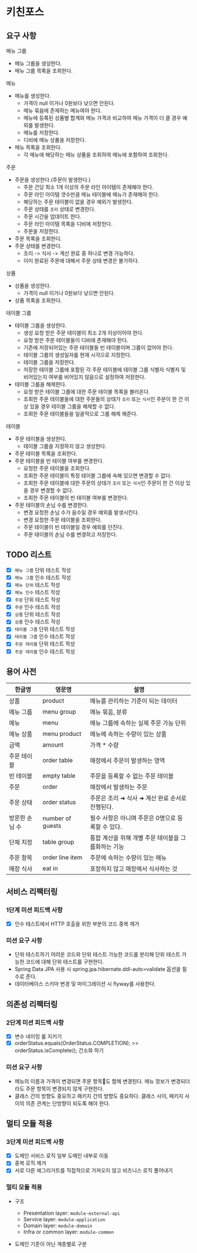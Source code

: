 # 키친포스

## 요구 사항

메뉴 그룹

- 메뉴 그룹을 생성한다.
- 메뉴 그룹 목록을 조회한다.

메뉴

- 메뉴를 생성한다.
    - 가격이 null 이거나 0원보다 낮으면 안된다.
    - 메뉴 묶음에 존재하는 메뉴여야 한다.
    - 메뉴에 등록된 상품별 합계와 메뉴 가격과 비교하여 메뉴 가격이 더 클 경우 예외를 발생한다.
    - 메뉴를 저장한다.
    - 디비에 메뉴 상품을 저장한다.
- 메뉴 목록을 조회한다.
    - 각 메뉴에 해당하는 메뉴 상품을 조회하여 메뉴에 포함하여 조회한다.

주문

- 주문을 생성한다.(주문이 발생한다.)
    - 주문 건당 최소 1개 이상의 주문 라인 아이템이 존재해야 한다.
    - 주문 라인 아이템 갯수만큼 메뉴 테이블에 메뉴가 존재해야 한다.
    - 해당하는 주문 테이블이 없을 경우 예외가 발생한다.
    - 주문 상태를 `조리` 상태로 변경한다.
    - 주문 시간을 업데이트 한다.
    - 주문 라인 아이템 목록을 디비에 저장한다.
    - 주문을 저장한다.
- 주문 목록을 조회한다.
- 주문 상태를 변경한다.
    - 조리 -> 식사 -> 계산 완료 중 하나로 변경 가능하다.
    - 이미 완료된 주문에 대해서 주문 상태 변경은 불가하다.

상품

- 상품을 생성한다.
    - 가격이 null 이거나 0원보다 낮으면 안된다.
- 상품 목록을 조회한다.

테이블 그룹

- 테이블 그룹을 생성한다.
    - 생성 요청 받은 주문 테이블이 최소 2개 이상이어야 한다.
    - 요청 받은 주문 테이블들이 디비에 존재해야 한다.
    - 기존에 저장되어있는 주문 테이블들 빈 테이블이며 그룹이 없어야 한다.
    - 테이블 그룹의 생성일자를 현재 시각으로 지정한다.
    - 테이블 그룹을 저장한다.
    - 저장한 테이블 그룹에 포함된 각 주문 테이블에 테이블 그룹 식별자 식별자 및 비어있는지 여부를 비어있지 않음으로 설정하여 저장한다.
- 테이블 그룹을 해제한다.
    - 요청 받은 테이블 그룹에 대한 주문 테이블 목록을 불러온다.
    - 조회한 주문 테이블들에 대한 주문들의 상태가 `조리` 또는 `식사`인 주문이 한 건 이상 있을 경우 테이블 그룹을 해제할 수 없다.
    - 조회한 주문 테이블들을 일괄적으로 그룹 해제 해준다.

테이블

- 주문 테이블을 생성한다.
    - 테이블 그룹을 지정하지 않고 생성한다.
- 주문 테이블 목록을 조회한다.
- 주문 테이블을 빈 테이블 여부를 변경한다.
    - 요청한 주문 테이블을 조회한다.
    - 조회한 주문 테이블이 특정 테이블 그룹에 속해 있으면 변경할 수 없다.
    - 조회한 주문 테이블에 대한 주문의 상태가 `조리` 또는 `식사`인 주문이 한 건 이상 있을 경우 변경할 수 없다.
    - 조회한 주문 테이블의 빈 테이블 여부를 변경한다.
- 주문 테이블의 손님 수를 변경한다.
    - 변경 요청한 손님 수가 음수일 경우 예외를 발생시킨다.
    - 변경 요청한 주문 테이블을 조회한다.
    - 주문 테이블이 빈 테이블일 경우 예외를 던진다.
    - 주문 테이블의 손님 수를 변경하고 저장한다.

## TODO 리스트

- [x] `메뉴 그룹` 단위 테스트 작성
- [x] `메뉴 그룹` 인수 테스트 작성
- [x] `메뉴 단위` 테스트 작성
- [x] `메뉴 인수` 테스트 작성
- [x] `주문` 단위 테스트 작성
- [x] `주문` 인수 테스트 작성
- [x] `상품` 단위 테스트 작성
- [x] `상품` 인수 테스트 작성
- [x] `테이블 그룹` 단위 테스트 작성
- [x] `테이블 그룹` 인수 테스트 작성
- [x] `주문 테이블` 단위 테스트 작성
- [x] `주문 테이블` 인수 테스트 작성

## 용어 사전

| 한글명 | 영문명 | 설명 |
| --- | --- | --- |
| 상품 | product | 메뉴를 관리하는 기준이 되는 데이터 |
| 메뉴 그룹 | menu group | 메뉴 묶음, 분류 |
| 메뉴 | menu | 메뉴 그룹에 속하는 실제 주문 가능 단위 |
| 메뉴 상품 | menu product | 메뉴에 속하는 수량이 있는 상품 |
| 금액 | amount | 가격 * 수량 |
| 주문 테이블 | order table | 매장에서 주문이 발생하는 영역 |
| 빈 테이블 | empty table | 주문을 등록할 수 없는 주문 테이블 |
| 주문 | order | 매장에서 발생하는 주문 |
| 주문 상태 | order status | 주문은 조리 ➜ 식사 ➜ 계산 완료 순서로 진행된다. |
| 방문한 손님 수 | number of guests | 필수 사항은 아니며 주문은 0명으로 등록할 수 있다. |
| 단체 지정 | table group | 통합 계산을 위해 개별 주문 테이블을 그룹화하는 기능 |
| 주문 항목 | order line item | 주문에 속하는 수량이 있는 메뉴 |
| 매장 식사 | eat in | 포장하지 않고 매장에서 식사하는 것 |

## 서비스 리팩터링

### 1단계 미션 피드백 사항

- [x] 인수 테스트에서 HTTP 호출을 위한 부분의 코드 중복 제거

### 미션 요구 사항

- 단위 테스트하기 어려운 코드와 단위 테스트 가능한 코드를 분리해 단위 테스트 가능한 코드에 대해 단위 테스트를 구현한다.
- Spring Data JPA 사용 시 spring.jpa.hibernate.ddl-auto=validate 옵션을 필수로 준다.
- 데이터베이스 스키마 변경 및 마이그레이션 시 flyway를 사용한다.

## 의존성 리팩터링

### 2단계 미션 피드백 사항

- [x] 변수 네이밍 룰 지키기
- [x] orderStatus.equals(OrderStatus.COMPLETION); >> orderStatus.isComplete(); 간소화 하기

### 미션 요구 사항

- 메뉴의 이름과 가격이 변경되면 주문 항목도 함께 변경된다. 메뉴 정보가 변경되더라도 주문 항목이 변경되지 않게 구현한다.
- 클래스 간의 방향도 중요하고 패키지 간의 방향도 중요하다. 클래스 사이, 패키지 사이의 의존 관계는 단방향이 되도록 해야 한다.

## 멀티 모듈 적용

### 3단계 미션 피드백 사항

- [x] 도메인 서비스 로직 일부 도메인 내부로 이동
- [x] 중복 로직 제거
- [x] 서로 다른 에그리거트를 직접적으로 가져오지 않고 비즈니스 로직 풀어내기

### 멀티 모듈 적용
- 구조
  - Presentation layer: `module-external-api`
  - Service layer: `module-application`
  - Domain layer: `module-domain`
  - Infra or common layer: `module-common`

- 도메인 기준이 아닌 계층별로 구분
